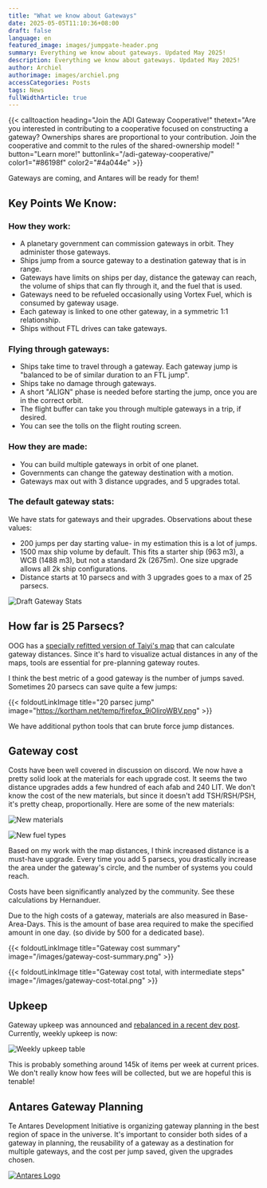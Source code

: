 ```yaml
---
title: "What we know about Gateways"
date: 2025-05-05T11:10:36+08:00
draft: false
language: en
featured_image: images/jumpgate-header.png
summary: Everything we know about gateways. Updated May 2025!
description: Everything we know about gateways. Updated May 2025!
author: Archiel
authorimage: images/archiel.png
accessCategories: Posts
tags: News
fullWidthArticle: true
---
```



{{< calltoaction heading="Join the ADI Gateway Cooperative!" thetext="Are you interested in contributing to a cooperative focused on constructing a gateway? Ownerships shares are proportional to your contribution. Join the cooperative and commit to the rules of the shared-ownership model! " button="Learn more!" buttonlink="/adi-gateway-cooperative/"  color1="#86198f" color2="#4a044e" >}}


Gateways are coming, and Antares will be ready for them!

## Key Points We Know: 

### How they work:

* A planetary government can commission gateways in orbit. They administer those gateways.
* Ships jump from a source gateway to a destination gateway that is in range. 
* Gateways have limits on ships per day, distance the gateway can reach, the volume of ships that can fly through it, and the fuel that is used. 
* Gateways need to be refueled occasionally using Vortex Fuel, which is consumed by gateway usage.
* Each gateway is linked to one other gateway, in a symmetric 1:1 relationship.
* Ships without FTL drives can take gateways.

### Flying through gateways:

* Ships take time to travel through a gateway. Each gateway jump is "balanced to be of similar duration to an FTL jump".
* Ships take no damage through gateways.
* A short "ALIGN" phase is needed before starting the jump, once you are in the correct orbit.
* The flight buffer can take you through multiple gateways in a trip, if desired.
* You can see the tolls on the flight routing screen.

### How they are made:

* You can build multiple gateways in orbit of one planet.
* Governments can change the gateway destination with a motion.
* Gateways max out with 3 distance upgrades, and 5 upgrades total.

### The default gateway stats:

We have stats for gateways and their upgrades. Observations about these values:

* 200 jumps per day starting value- in my estimation this is a lot of jumps.
* 1500 max ship volume by default. This fits a starter ship (963 m3), a WCB (1488 m3), but not a standard 2k (2675m). One size upgrade allows all 2k ship configurations.
* Distance starts at 10 parsecs and with 3 upgrades goes to a max of 25 parsecs.

![Draft Gateway Stats ](gateway-choices.png)

## How far is 25 Parsecs?

OOG has a [specially refitted version of Taiyi's map](https://oogcapitalmanagement.com/map/) that can calculate gateway distances. Since it's hard to visualize actual distances in any of the maps, tools are essential for pre-planning gateway routes.

I think the best metric of a good gateway is the number of jumps saved. Sometimes 20 parsecs can save quite a few jumps:

{{< foldoutLinkImage title="20 parsec jump" image="https://kortham.net/temp/firefox_9iOliroWBV.png" >}}

We have additional python tools that can brute force jump distances.

## Gateway cost

Costs have been well covered in discussion on discord. We now have a pretty solid look at the materials for each upgrade cost. It seems the two distance upgrades adds a few hundred of each afab and 240 LIT. We don't know the cost of the new materials, but since it doesn't add TSH/RSH/PSH, it's pretty cheap, proportionally. Here are some of the new materials:

![New materials](gateway-new-materials.png)

![New fuel types](gateway-new-fuel.png)

Based on my work with the map distances, I think increased distance is a must-have upgrade. Every time you add 5 parsecs, you drastically increase the area under the gateway's circle, and the number of systems you could reach. 

Costs have been significantly analyzed by the community. See these calculations by Hernanduer.

Due to the high costs of a gateway, materials are also measured in Base-Area-Days. This is the amount of base area required to make the specified amount in one day. (so divide by 500 for a dedicated base). 

{{< foldoutLinkImage title="Gateway cost summary" image="/images/gateway-cost-summary.png" >}}

{{< foldoutLinkImage title="Gateway cost total, with intermediate steps" image="/images/gateway-cost-total.png" >}}

## Upkeep

Gateway upkeep was announced and [rebalanced in a recent dev post](https://com.prosperousuniverse.com/t/gateway-upkeep/6929/6?u=archiel). Currently, weekly upkeep is now:

![Weekly upkeep table](upkeep.png)

This is probably something around 145k of items per week at current prices. We don't really know how fees will be collected, but we are hopeful this is tenable!


## Antares Gateway Planning

Te Antares Development Initiative is organizing gateway planning in the best region of space in the universe. It's important to consider both sides of a gateway in planning, the reusability of a gateway as a destination for multiple gateways, and the cost per jump saved, given the upgrades chosen.

[![Antares Logo](/images/ADI-Discord.png)](https://discord.gg/gmx7br5XBQ)

